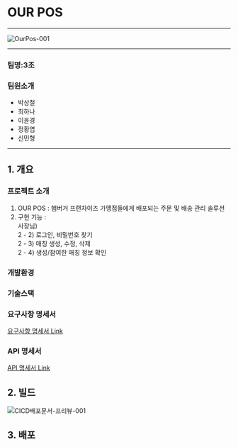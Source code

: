 # OUR POS

<hr>

![OurPos-001](https://github.com/beyond-sw-camp/be05-4th-3team-Our-POS/assets/156383201/ac367a79-e04b-4a06-a6e5-c12b2723fb76)



<hr>

### 팀명:3조
### 팀원소개
* 박상철
* 최하나
* 이윤경
* 정황엽
* 신민형


<hr>

## 1. 개요
### 프로젝트 소개 
1. OUR POS : 햄버거 프랜차이즈 가맹점들에게 배포되는 주문 및 배송 관리 솔루션 <br>
2. 구현 기능 : <br/>
   사장님)   <br/>
   2 - 2) 로그인, 비밀번호 찾기 <br/>
   2 - 3) 매칭 생성, 수정, 삭제 <br/>
   2 - 4) 생성/참여한 매칭 정보 확인 <br/>
### 개발환경
### 기술스택
### 요구사항 명세서
[ 요구사항 명세서 Link ](https://github.com/beyond-sw-camp/be05-4th-3team-Our-POS/wiki/%EC%9A%94%EA%B5%AC%EC%82%AC%ED%95%AD-%EB%AA%85%EC%84%B8%EC%84%9C)
### API 명세서
[ API 명세서 Link ](https://github.com/beyond-sw-camp/be05-4th-3team-Our-POS/wiki/API-%EB%AA%85%EC%84%B8%EC%84%9C)
## 2. 빌드
![CICD배포문서-프리뷰-001](https://github.com/beyond-sw-camp/be05-4th-3team-Our-POS/assets/156383201/845c10f0-a368-4546-8b89-455a02c767b0)
## 3. 배포

